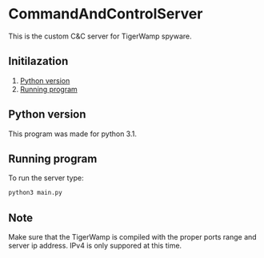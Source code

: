 # CommandAndControlServer
This is the custom C&amp;C server for TigerWamp spyware.

## Initilazation
1. [Python version](#python-version)
2. [Running program](#running-program)

## Python version
This program was made for python 3.1.

## Running program
To run the server type:
```bash
python3 main.py
```

## Note
Make sure that the TigerWamp is compiled with the proper ports range and server ip address.
IPv4 is only suppored at this time.
